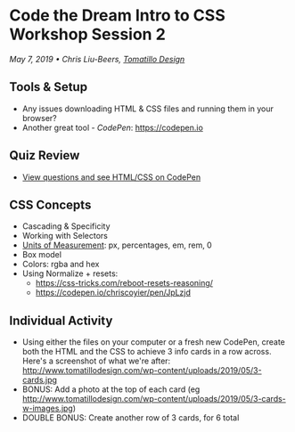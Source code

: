 # Code the Dream Intro to CSS Workshop Session 2
_May 7, 2019 • Chris Liu-Beers, [Tomatillo Design](http://www.tomatillodesign.com/)_

## Tools & Setup
- Any issues downloading HTML & CSS files and running them in your browser?
- Another great tool - _CodePen_: https://codepen.io

## Quiz Review
- [View questions and see HTML/CSS on CodePen](https://codepen.io/tomatillodesign/pen/eaNRdZ)

## CSS Concepts
- Cascading & Specificity
- Working with Selectors
- [Units of Measurement](https://developer.mozilla.org/en-US/docs/Learn/CSS/Introduction_to_CSS/Values_and_units): px, percentages, em, rem, 0
- Box model
- Colors: rgba and hex
- Using Normalize + resets:
   - https://css-tricks.com/reboot-resets-reasoning/
   - https://codepen.io/chriscoyier/pen/JpLzjd

## Individual Activity
- Using either the files on your computer or a fresh new CodePen, create both the HTML and the CSS to achieve 3 info cards in a row across. Here's a screenshot of what we're after: http://www.tomatillodesign.com/wp-content/uploads/2019/05/3-cards.jpg
- BONUS: Add a photo at the top of each card (eg http://www.tomatillodesign.com/wp-content/uploads/2019/05/3-cards-w-images.jpg)
- DOUBLE BONUS: Create another row of 3 cards, for 6 total
